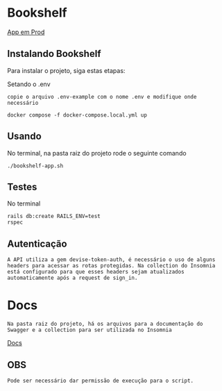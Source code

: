 # Bookshelf

[App em Prod](https://summer-breeze-8525.fly.dev)

## Instalando Bookshelf

Para instalar o projeto, siga estas etapas:

Setando o .env
```
copie o arquivo .env-example com o nome .env e modifique onde necessário
```

```
docker compose -f docker-compose.local.yml up
```

## Usando

No terminal, na pasta raiz do projeto rode o seguinte comando
```
./bookshelf-app.sh 
```

## Testes

No terminal
```
rails db:create RAILS_ENV=test
rspec
```

## Autenticação
```
A API utiliza a gem devise-token-auth, é necessário o uso de alguns headers para acessar as rotas protegidas. Na collection do Insomnia está configurado para que esses headers sejam atualizados automaticamente após a request de sign_in.
```

# Docs
```
Na pasta raiz do projeto, há os arquivos para a documentação do Swagger e a collection para ser utilizada no Insomnia
```

[Docs](https://mersonff.github.io/bookshelf-docs/)

## OBS
```
Pode ser necessário dar permissão de execução para o script.
```
